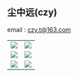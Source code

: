 ## 尘中远(czy)

email : czy.t@163.com
<table align="center">
    <tr>
        <td colspan="2"><img src="https://github-readme-stats.vercel.app/api?username=czyt1988&show_icons=true&hide_border=true&bg_color=00000000&number_format=long"/></td>
        <td colspan="2"><img src="https://streak-stats.demolab.com/?user=czyt1988&mode=weekly&hide_border=true&background=00000000"/></td>
    </tr>
    <tr>
        <td colspan="2"><img src="http://github-profile-summary-cards2.vercel.app/api/cards/repos-per-language?username=czyt1988&theme=github&bg_color=0000&border_color=0000"/></td>
        <td colspan="2"><img src="https://github-readme-stats.vercel.app/api/top-langs/?username=czyt1988&layout=compact&theme=github"/></td>
    </tr>
    <tr>
        <td colspan="3"><img src="http://github-profile-summary-cards.vercel.app/api/cards/profile-details?username=czyt1988&theme=github"/></td>
        <td colspan="1"><img src="http://github-profile-summary-cards2.vercel.app/api/cards/productive-time?username=czyt1988&utcOffset=8&theme=github&bg_color=0000&border_color=0000"/></td>
    </tr>
</table>

    